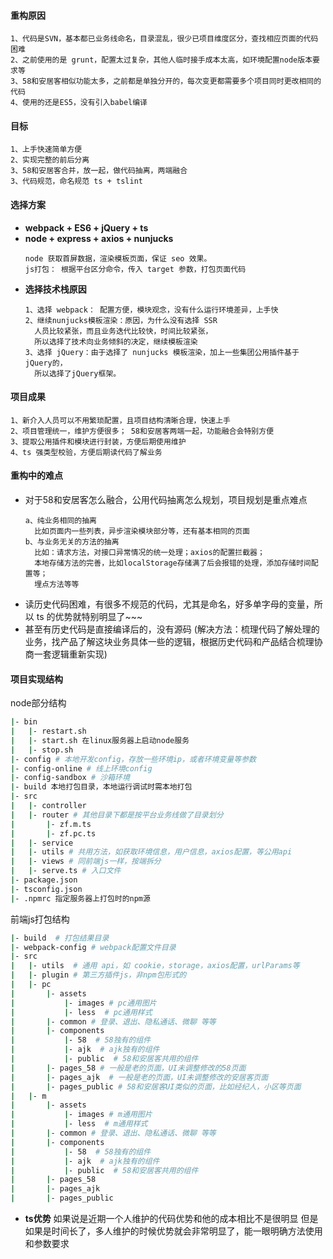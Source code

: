 #### 重构原因
```
1、代码是SVN，基本都已业务线命名，目录混乱，很少已项目维度区分，查找相应页面的代码困难
2、之前使用的是 grunt，配置太过复杂，其他人临时接手成本太高，如环境配置node版本要求等 
3、58和安居客相似功能太多，之前都是单独分开的，每次变更都需要多个项目同时更改相同的代码
4、使用的还是ES5，没有引入babel编译
```
#### 目标
```
1、上手快速简单方便
2、实现完整的前后分离
3、58和安居客合并，放一起，做代码抽离，两端融合
3、代码规范，命名规范 ts + tslint
```
#### 选择方案
* **webpack + ES6 + jQuery + ts**
* **node + express + axios + nunjucks**
  ```
  node 获取首屏数据，渲染模板页面，保证 seo 效果。
  js打包： 根据平台区分命令，传入 target 参数，打包页面代码
  ```
* **选择技术栈原因** 
  ```
  1、选择 webpack： 配置方便，模块观念，没有什么运行环境差异，上手快
  2、继续nunjucks模板渲染：原因，为什么没有选择 SSR
    人员比较紧张，而且业务迭代比较快，时间比较紧张，
    所以选择了技术向业务倾斜的决定，继续模板渲染
  3、选择 jQuery：由于选择了 nunjucks 模板渲染，加上一些集团公用插件基于jQuery的，
    所以选择了jQuery框架。
  ```
#### 项目成果
```
1、新介入人员可以不用繁琐配置，且项目结构清晰合理，快速上手
2、项目管理统一，维护方便很多； 58和安居客两端一起，功能融合会特别方便
3、提取公用插件和模块进行封装，方便后期使用维护
4、ts 强类型校验，方便后期读代码了解业务
```
#### 重构中的难点 
* 对于58和安居客怎么融合，公用代码抽离怎么规划，项目规划是重点难点 
  ```
  a、纯业务相同的抽离
    比如页面内一些列表，异步渲染模块部分等，还有基本相同的页面
  b、与业务无关的方法的抽离
    比如：请求方法，对接口异常情况的统一处理；axios的配置拦截器；
    本地存储方法的完善，比如localStorage存储满了后会报错的处理，添加存储时间配置等；
    埋点方法等等 
  ```
* 读历史代码困难，有很多不规范的代码，尤其是命名，好多单字母的变量，所以 ts 的优势就特别明显了~~~
* 甚至有历史代码是直接编译后的，没有源码
  (解决方法：梳理代码了解处理的业务，找产品了解这块业务具体一些的逻辑，根据历史代码和产品结合梳理协商一套逻辑重新实现)
#### 项目实现结构
node部分结构
```bash
|- bin
|   |- restart.sh
|   |- start.sh 在linux服务器上启动node服务
|   |- stop.sh
|- config # 本地开发config，存放一些环境ip，或者环境变量等参数
|- config-online # 线上环境config
|- config-sandbox # 沙箱环境
|- build 本地打包目录，本地运行调试时需本地打包
|- src
|   |- controller
|   |- router # 其他目录下都是按平台业务线做了目录划分
|       |- zf.m.ts
|       |- zf.pc.ts
|   |- service
|   |- utils # 共用方法，如获取环境信息，用户信息，axios配置，等公用api
|   |- views # 同前端js一样，按端拆分
|   |- serve.ts # 入口文件
|- package.json
|- tsconfig.json
|- .npmrc 指定服务器上打包时的npm源
```
前端js打包结构
```bash
|- build  # 打包结果目录
|- webpack-config # webpack配置文件目录
|- src
|   |- utils  # 通用 api，如 cookie，storage，axios配置，urlParams等
|   |- plugin # 第三方插件js，非npm包形式的
|   |- pc
|       |- assets
|           |- images # pc通用图片
|           |- less  # pc通用样式
|       |- common # 登录、退出、隐私通话、微聊 等等
|       |- components
|           |- 58  # 58独有的组件
|           |- ajk  # ajk独有的组件
|           |- public  # 58和安居客共用的组件
|       |- pages_58 # 一般是老的页面，UI未调整修改的58页面
|       |- pages_ajk  # 一般是老的页面，UI未调整修改的安居客页面
|       |- pages_public # 58和安居客UI类似的页面，比如经纪人，小区等页面
|   |- m 
|       |- assets 
|           |- images # m通用图片
|           |- less  # m通用样式
|       |- common # 登录、退出、隐私通话、微聊 等等
|       |- components
|           |- 58  # 58独有的组件
|           |- ajk  # ajk独有的组件
|           |- public  # 58和安居客共用的组件
|       |- pages_58
|       |- pages_ajk
|       |- pages_public
```
* **ts优势**
如果说是近期一个人维护的代码优势和他的成本相比不是很明显
但是如果是时间长了，多人维护的时候优势就会非常明显了，能一眼明确方法使用和参数要求
